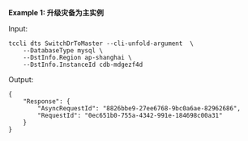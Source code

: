 **Example 1: 升级灾备为主实例**



Input: 

```
tccli dts SwitchDrToMaster --cli-unfold-argument  \
    --DatabaseType mysql \
    --DstInfo.Region ap-shanghai \
    --DstInfo.InstanceId cdb-mdgezf4d
```

Output: 
```
{
    "Response": {
        "AsyncRequestId": "8826bbe9-27ee6768-9bc0a6ae-82962686",
        "RequestId": "0ec651b0-755a-4342-991e-184698c00a31"
    }
}
```

